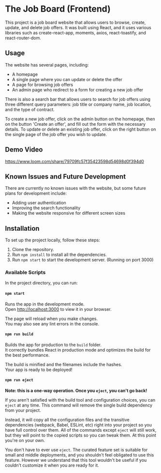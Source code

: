 # The Job Board (Frontend)

This project is a job board website that allows users to browse, create, update, and delete job offers. It was built using React, and it uses various libraries such as create-react-app, moments, axios, react-toastify, and react-router-dom.

## Usage

The website has several pages, including:

- A homepage
- A single page where you can update or delete the offer
- A page for browsing job offers
- An admin page who redirect to a form for creating a new job offer

There is also a search bar that allows users to search for job offers using three different query parameters: job title or company name, job location, and the type of contract.

To create a new job offer, click on the admin button on the homepage, then on the button 'Create an offer', and fill out the form with the necessary details. To update or delete an existing job offer, click on the right button on the single page of the job offer you wish to update.

## Demo Video

https://www.loom.com/share/79709fc57f35423598d54698d0f394d0


## Known Issues and Future Development

There are currently no known issues with the website, but some future plans for development include:

- Adding user authentication
- Improving the search functionality
- Making the website responsive for different screen sizes

## Installation

To set up the project locally, follow these steps:

1. Clone the repository.
2. Run `npm install` to install all the dependencies.
3. Run `npm start` to start the development server. (Running on port 3000)

### Available Scripts

In the project directory, you can run:

#### `npm start`

Runs the app in the development mode.\
Open [http://localhost:3000](http://localhost:3000) to view it in your browser.

The page will reload when you make changes.\
You may also see any lint errors in the console.

#### `npm run build`

Builds the app for production to the `build` folder.\
It correctly bundles React in production mode and optimizes the build for the best performance.

The build is minified and the filenames include the hashes.\
Your app is ready to be deployed!

#### `npm run eject`

**Note: this is a one-way operation. Once you `eject`, you can't go back!**

If you aren't satisfied with the build tool and configuration choices, you can `eject` at any time. This command will remove the single build dependency from your project.

Instead, it will copy all the configuration files and the transitive dependencies (webpack, Babel, ESLint, etc) right into your project so you have full control over them. All of the commands except `eject` will still work, but they will point to the copied scripts so you can tweak them. At this point you're on your own.

You don't have to ever use `eject`. The curated feature set is suitable for small and middle deployments, and you shouldn't feel obligated to use this feature. However we understand that this tool wouldn't be useful if you couldn't customize it when you are ready for it.
